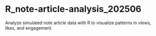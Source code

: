 # R_note-article-analysis_202506
Analyze simulated note article data with R to visualize patterns in views, likes, and engagement.
